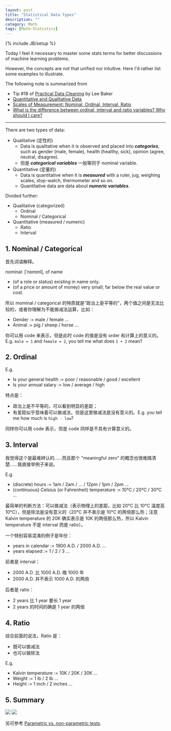 ```yaml
---
layout: post
title: "Statistical Data Types"
description: ""
category: Math
tags: [Math-Statistics]
---
```

{% include JB/setup %}

[1]: https://farm2.staticflickr.com/1633/24254040286_610d54c7f9_o_d.png
[2]: https://farm2.staticflickr.com/1638/23912339669_22690ebc0c_o_d.png

Today I feel it necessary to master some stats terms for better discussions of machine learning problems. 

However, the concepts are not that unified nor intuitive. Here I'd rather list some examples to illustrate.

The following note is summarized from 

- Tip #18 of [Practical Data Cleaning](https://www.linkedin.com/pulse/free-ebook-practical-data-cleaning-lee-baker) by Lee Baker
- [Quantitative and Qualitative Data](http://www.abs.gov.au/websitedbs/a3121120.nsf/home/statistical+language+-+quantitative+and+qualitative+data)
- [Scales of Measurement: Nominal, Ordinal, Interval, Ratio](https://communitymedicine4asses.wordpress.com/2013/01/13/scales-of-measurement-nominal-ordinal-interval-ratio/)
- [What is the difference between ordinal, interval and ratio variables? Why should I care?](http://www.graphpad.com/support/faqid/1089/)

-----

There are two types of data:

- Qualitative (定性的)
	- Data is qualitative when it is observed and placed into _**categories**_, such as gender (male, female), health (healthy, sick), opinion (agree, neutral, disagree).
	- 但是 _**categorical variables**_ 一般等同于 nominal variable.
- Quantitative (定量的)
	- Data is quantitative when it is _**measured**_ with a ruler, jug, weighing scales, stop-watch, thermometer and so on.
	- Quantitative data are data about _**numeric variables**_.
	
Divided further:

- Qualitative (categorized)
	- Ordinal
	- Nominal / Categorical
- Quantitative (measured / numeric)
	- Ratio
	- Interval

## 1. Nominal / Categorical

首先词语解释。

nominal: [ˈnɒmɪnl], of name

- (of a role or status) existing in name only.
- (of a price or amount of money) very small; far below the real value or cost.

所以 mominal / categorical 的特质就是“政治上是平等的”，两个值之间是无法比较的，或者你理解为不能做减法运算，比如：

- Gender := male / female ...
- Animal := pig / sheep / horse ...

你可以用 code 来表示，但是此时 code 的值是没有 order 和计算上的意义的。E.g. `male = 1` and `female = 2`, you tell me what does `1 + 2` mean? 

## 2. Ordinal

E.g. 

- Is your general health := poor / reasonable / good / excellent
- Is your annual salary := low / average / high

特点是：

- 政治上是不平等的，可以看到明显的差距；
- 有差距似乎意味着可以做减法，但是这里做减法是没有意义的。E.g. you tell me how much is `high - low`?

同样你可以用 code 表示，但是 code 同样是不具有计算意义的。

## 3. Interval

我觉得这个是最难辨认的……而且那个 "meaningful zero" 的概念也很难搞清楚……我直接举例子来说。

E.g.

- (discrete) hours := 1am / 2am / ... / 12pm / 1pm / 2pm ...
- (continuous) Celsius (or Fahrenheit) temperature := 10°C / 20°C / 30°C ...

最简单的判断方法：可以做减法（表示物理上的差距，比如 20°C 比 10°C 温度高 10°C），但是除法是没有意义的（20°C 并不表示是 10°C 的两倍那么热；注意 Kalvin temperature 的 20K 确实表示是 10K 的两倍那么热，所以 Kalvin temperature 不是 interval 而是 ratio）。

一个特别容易混淆的例子是年份：

- years in calendar := 1900 A.D. / 2000 A.D. ...
- years elapsed := 1 / 2 / 3 ...

前者是 interval：

- 2000 A.D. 比 1000 A.D. 晚 1000 年
- 2000 A.D. 并不表示 1000 A.D. 的两倍

后者是 ratio：

- 2 years 比 1 year 要长 1 year
- 2 years 的时间的确是 1 year 的两倍

## 4. Ratio

综合前面的说法，Ratio 是：

- 既可以做减法
- 也可以做除法

E.g.

- Kalvin temperature := 10K / 20K / 30K ...
- Weight := 1 lb / 2 lb ...
- Height := 1 inch / 2 inches ...

## 5. Summary

![][1]
![][2]

另可参考 [Parametric vs. non-parametric tests](/math/2015/06/20/parametric-vs-non-parametric-tests/).